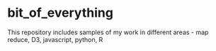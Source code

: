 # bit_of_everything
This repository includes samples of my work in different areas - map reduce, D3, javascript, python, R
<!--stackedit_data:
eyJoaXN0b3J5IjpbLTY3MDM0NjQxOV19
-->